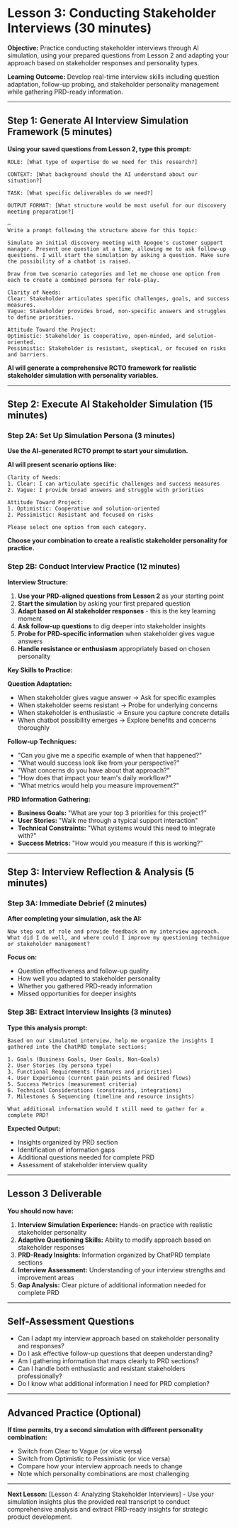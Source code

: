 # Lesson 3: Conducting Stakeholder Interviews (30 minutes)

**Objective:** Practice conducting stakeholder interviews through AI simulation, using your prepared questions from Lesson 2 and adapting your approach based on stakeholder responses and personality types.

**Learning Outcome:** Develop real-time interview skills including question adaptation, follow-up probing, and stakeholder personality management while gathering PRD-ready information.

---

## Step 1: Generate AI Interview Simulation Framework (5 minutes)

**Using your saved questions from Lesson 2, type this prompt:**

```
ROLE: [What type of expertise do we need for this research?]

CONTEXT: [What background should the AI understand about our situation?]

TASK: [What specific deliverables do we need?]

OUTPUT FORMAT: [What structure would be most useful for our discovery meeting preparation?]

—
Write a prompt following the structure above for this topic:

Simulate an initial discovery meeting with Apogee's customer support manager. Present one question at a time, allowing me to ask follow-up questions. I will start the simulation by asking a question. Make sure the possibility of a chatbot is raised.

Draw from two scenario categories and let me choose one option from each to create a combined persona for role-play.

Clarity of Needs:
Clear: Stakeholder articulates specific challenges, goals, and success measures.
Vague: Stakeholder provides broad, non-specific answers and struggles to define priorities.

Attitude Toward the Project:
Optimistic: Stakeholder is cooperative, open-minded, and solution-oriented.
Pessimistic: Stakeholder is resistant, skeptical, or focused on risks and barriers.
```

**AI will generate a comprehensive RCTO framework for realistic stakeholder simulation with personality variables.**

---

## Step 2: Execute AI Stakeholder Simulation (15 minutes)

### Step 2A: Set Up Simulation Persona (3 minutes)

**Use the AI-generated RCTO prompt to start your simulation.**

**AI will present scenario options like:**
```
Clarity of Needs:
1. Clear: I can articulate specific challenges and success measures
2. Vague: I provide broad answers and struggle with priorities

Attitude Toward Project:
1. Optimistic: Cooperative and solution-oriented
2. Pessimistic: Resistant and focused on risks

Please select one option from each category.
```

**Choose your combination to create a realistic stakeholder personality for practice.**

### Step 2B: Conduct Interview Practice (12 minutes)

**Interview Structure:**
1. **Use your PRD-aligned questions from Lesson 2** as your starting point
2. **Start the simulation** by asking your first prepared question
3. **Adapt based on AI stakeholder responses** - this is the key learning moment
4. **Ask follow-up questions** to dig deeper into stakeholder insights
5. **Probe for PRD-specific information** when stakeholder gives vague answers
6. **Handle resistance or enthusiasm** appropriately based on chosen personality

**Key Skills to Practice:**

**Question Adaptation:**
- When stakeholder gives vague answer → Ask for specific examples
- When stakeholder seems resistant → Probe for underlying concerns
- When stakeholder is enthusiastic → Ensure you capture concrete details
- When chatbot possibility emerges → Explore benefits and concerns thoroughly

**Follow-up Techniques:**
- "Can you give me a specific example of when that happened?"
- "What would success look like from your perspective?"
- "What concerns do you have about that approach?"
- "How does that impact your team's daily workflow?"
- "What metrics would help you measure improvement?"

**PRD Information Gathering:**
- **Business Goals:** "What are your top 3 priorities for this project?"
- **User Stories:** "Walk me through a typical support interaction"
- **Technical Constraints:** "What systems would this need to integrate with?"
- **Success Metrics:** "How would you measure if this is working?"

---

## Step 3: Interview Reflection & Analysis (5 minutes)

### Step 3A: Immediate Debrief (2 minutes)

**After completing your simulation, ask the AI:**
```
Now step out of role and provide feedback on my interview approach. What did I do well, and where could I improve my questioning technique or stakeholder management?
```

**Focus on:**
- Question effectiveness and follow-up quality
- How well you adapted to stakeholder personality
- Whether you gathered PRD-ready information
- Missed opportunities for deeper insights

### Step 3B: Extract Interview Insights (3 minutes)

**Type this analysis prompt:**
```
Based on our simulated interview, help me organize the insights I gathered into the ChatPRD template sections:

1. Goals (Business Goals, User Goals, Non-Goals)
2. User Stories (by persona type)
3. Functional Requirements (features and priorities)
4. User Experience (current pain points and desired flows)
5. Success Metrics (measurement criteria)
6. Technical Considerations (constraints, integrations)
7. Milestones & Sequencing (timeline and resource insights)

What additional information would I still need to gather for a complete PRD?
```

**Expected Output:**
- Insights organized by PRD section
- Identification of information gaps
- Additional questions needed for complete PRD
- Assessment of stakeholder interview quality

---

## Lesson 3 Deliverable

**You should now have:**
1. **Interview Simulation Experience:** Hands-on practice with realistic stakeholder personality
2. **Adaptive Questioning Skills:** Ability to modify approach based on stakeholder responses
3. **PRD-Ready Insights:** Information organized by ChatPRD template sections
4. **Interview Assessment:** Understanding of your interview strengths and improvement areas
5. **Gap Analysis:** Clear picture of additional information needed for complete PRD

---

## Self-Assessment Questions

- Can I adapt my interview approach based on stakeholder personality and responses?
- Do I ask effective follow-up questions that deepen understanding?
- Am I gathering information that maps clearly to PRD sections?
- Can I handle both enthusiastic and resistant stakeholders professionally?
- Do I know what additional information I need for PRD completion?

---

## Advanced Practice (Optional)

**If time permits, try a second simulation with different personality combination:**
- Switch from Clear to Vague (or vice versa)
- Switch from Optimistic to Pessimistic (or vice versa)
- Compare how your interview approach needs to change
- Note which personality combinations are most challenging

---

**Next Lesson:** [Lesson 4: Analyzing Stakeholder Interviews] - Use your simulation insights plus the provided real transcript to conduct comprehensive analysis and extract PRD-ready insights for strategic product development.